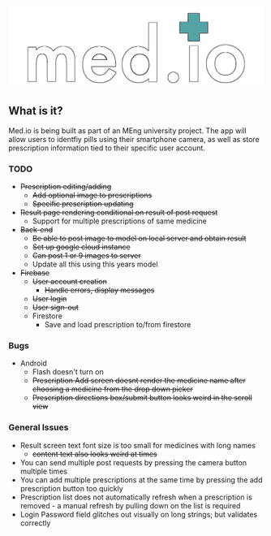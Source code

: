 ![alt text](./app/assets/medio_logo_outlined.png?raw=true)

## What is it?

Med.io is being built as part of an MEng university project. The app will allow users to identfiy pills using their smartphone camera, as well as store prescription information tied to their specific user account.

### TODO

- ~~Prescription editing/adding~~
  - ~~Add optional image to prescriptions~~
  - ~~Specific prescription updating~~
- ~~Result page rendering conditional on result of post request~~
  - Support for multiple prescriptions of same medicine
- ~~Back-end~~
  - ~~Be able to post image to model on local server and obtain result~~
  - ~~Set up google cloud instance~~
  - ~~Can post 1 or 9 images to server~~
  - Update all this using this years model
- ~~Firebase~~
  - ~~User account creation~~
    - ~~Handle errors, display messages~~
  - ~~User login~~
  - ~~User sign-out~~
  - Firestore
    - Save and load prescription to/from firestore

### Bugs

- Android
  - Flash doesn't turn on
  - ~~Prescription Add screen doesnt render the medicine name after choosing a medicine from the drop down picker~~
  - ~~Prescription directions box/submit button looks weird in the scroll view~~

### General Issues

- Result screen text font size is too small for medicines with long names
  - ~~content text also looks weird at times~~
- You can send multiple post requests by pressing the camera button multiple times
- You can add multiple prescriptions at the same time by pressing the add prescription button too quickly
- Prescription list does not automatically refresh when a prescription is removed - a manual refresh by pulling down on the list is required
- Login Password field glitches out visually on long strings; but validates correctly
